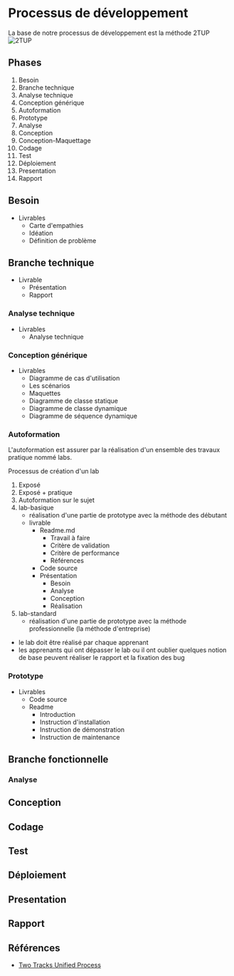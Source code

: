 # Processus de développement 

La base de notre processus de développement est la méthode 2TUP
![2TUP](2tup.png)

## Phases 

1. Besoin
2. Branche technique
3. Analyse technique
4. Conception générique
5. Autoformation
6. Prototype
7. Analyse
8. Conception
9. Conception-Maquettage
10. Codage
11. Test
12. Déploiement
13. Presentation
14. Rapport


## Besoin

- Livrables
  - Carte d'empathies
  - Idéation
  - Définition de problème

## Branche technique

- Livrable 
  - Présentation
  - Rapport

### Analyse technique
- Livrables
  - Analyse technique

### Conception générique
- Livrables
  - Diagramme de cas d'utilisation
  - Les scénarios
  - Maquettes
  - Diagramme de classe statique
  - Diagramme de classe dynamique
  - Diagramme de séquence dynamique

### Autoformation
L'autoformation est assurer par la réalisation d'un ensemble des travaux pratique nommé labs.

Processus de création d'un lab 
1. Exposé 
2. Exposé + pratique
3. Autoformation sur le sujet
4. lab-basique
   - réalisation d'une partie de prototype avec la méthode des débutant 
   - livrable 
     - Readme.md 
       - Travail à faire
       - Critère de validation
       - Critère de performance
       - Références
     - Code source 
     - Présentation
       - Besoin
       - Analyse 
       - Conception
       - Réalisation
5. lab-standard
   - réalisation d'une partie de prototype avec la méthode professionnelle (la méthode d'entreprise)

- le lab doit être réalisé par chaque apprenant
- les apprenants qui ont dépasser le lab ou il ont oublier quelques notion de base peuvent réaliser le rapport et la fixation des bug

### Prototype

- Livrables
  - Code source 
  - Readme
    - Introduction
    - Instruction d'installation
    - Instruction de démonstration
    - Instruction de maintenance
  
## Branche fonctionnelle

### Analyse 

## Conception

## Codage

## Test

## Déploiement

## Presentation

## Rapport

## Références

- [Two Tracks Unified Process](https://fr.wikipedia.org/wiki/Two_Tracks_Unified_Process)